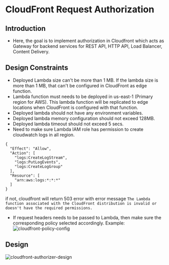 # CloudFront Request Authorization

## Introduction
* Here, the goal is to implement authorization in Cloudfront which acts as Gateway for backend services for REST API, HTTP API, Load Balancer, Content Delivery.

## Design Constraints
* Deployed Lambda size can't be more than 1 MB. If the lambda size is more than 1 MB, that can't be configured in CloudFront as edge function.
* Lambda function must needs to be deployed in us-east-1 (Primary region for AWS). This lambda function will be replicated to edge locations when CloudFront is configured with that function.
* Deployed lambda should not have any environment variables.
* Deployed lambda memory configuration should not exceed 128MB.
* Deployed lambda timeout should not exceed 5 secs. 
* Need to make sure Lambda IAM role has permission to create cloudwatch logs in all region.
```
{
  "Effect": "Allow",
  "Action": [
    "logs:CreateLogStream",
    "logs:PutLogEvents",
    "logs:CreateLogGroup"
  ],
  "Resource": [
    "arn:aws:logs:*:*:*"
  ]
}
```
if not, cloudfront will return 503 error with error message `The Lambda function associated with the CloudFront distribution is invalid or doesn't have the required permissions.`
* If request headers needs to be passed to Lambda, then make sure the corresponding policy selected accordingly.
Example: 
![cloudfront-policy-config](https://github.com/AMVijay/aws-learning/assets/8252947/6eabcd7c-c516-4b3a-adcb-83a2d4f5a442)

## Design
![cloudfront-authorizer-design](https://github.com/AMVijay/aws-learning/assets/8252947/6becf97f-9620-4da0-80c7-1f975249510e)

